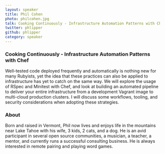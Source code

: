 ```yaml
---
layout: speaker
title: Phil Cohen
photo: philcohen.jpg
talk: Cooking Continuously - Infrastructure Automation Patterns with Chef
twitter: phlipper
github: phlipper
category: speaker
---
```


### Cooking Continuously - Infrastructure Automation Patterns with Chef


Well-tested code deployed frequently and automatically is nothing new for many
Rubyists, yet the idea that these practices can also be applied to
infrastructure has yet to catch on the same way. We will explore the usage of
RSpec and Minitest with Chef, and look at building an automated pipeline to
deliver your entire infrastructure from a development Vagrant image to
multi-cloud production clusters. I will discuss some workflows, tooling, and
security considerations when adopting these strategies.

### About

Born and raised in Vermont, Phil now lives and enjoys life in the mountains near
Lake Tahoe with his wife, 3 kids, 2 cats, and a dog. He is an avid participant
in several open source communities, a musician, a teacher, a mentor, and
currently runs a successful consulting business. He is always interested in
remote pairing and playing word games.
